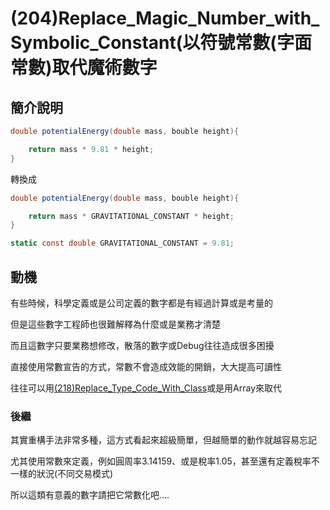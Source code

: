 # (204)Replace_Magic_Number_with_Symbolic_Constant(以符號常數(字面常數)取代魔術數字

## 簡介說明

``` cs
double potentialEnergy(double mass, bouble height){

    return mass * 9.81 * height;
}
```

轉換成

``` cs
double potentialEnergy(double mass, bouble height){

    return mass * GRAVITATIONAL_CONSTANT * height;
}

static const double GRAVITATIONAL_CONSTANT = 9.81;
```

## 動機

有些時候，科學定義或是公司定義的數字都是有經過計算或是考量的

但是這些數字工程師也很難解釋為什麼或是業務才清楚

而且這數字只要業務想修改，散落的數字或Debug往往造成很多困擾

直接使用常數宣告的方式，常數不會造成效能的開銷，大大提高可讀性

往往可以用[(218)Replace_Type_Code_With_Class]((218)Replace_Type_Code_With_Class.md)或是用Array來取代

### 後繼

其實重構手法非常多種，這方式看起來超級簡單，但越簡單的動作就越容易忘記

尤其使用常數來定義，例如圓周率3.14159、或是稅率1.05，甚至還有定義稅率不一樣的狀況(不同交易模式)

所以這類有意義的數字請把它常數化吧....